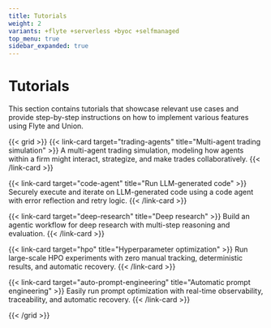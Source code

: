 ```yaml
---
title: Tutorials
weight: 2
variants: +flyte +serverless +byoc +selfmanaged
top_menu: true
sidebar_expanded: true
---
```


# Tutorials

This section contains tutorials that showcase relevant use cases and provide step-by-step instructions on how to implement various features using Flyte and Union.

{{< grid >}}
{{< link-card target="trading-agents" title="Multi-agent trading simulation" >}}
A multi-agent trading simulation, modeling how agents within a firm might interact, strategize, and make trades collaboratively.
{{< /link-card >}}

{{< link-card target="code-agent" title="Run LLM-generated code" >}}
Securely execute and iterate on LLM-generated code using a code agent with error reflection and retry logic.
{{< /link-card >}}

{{< link-card target="deep-research" title="Deep research" >}}
Build an agentic workflow for deep research with multi-step reasoning and evaluation.
{{< /link-card >}}

{{< link-card target="hpo" title="Hyperparameter optimization" >}}
Run large-scale HPO experiments with zero manual tracking, deterministic results, and automatic recovery.
{{< /link-card >}}

{{< link-card target="auto-prompt-engineering" title="Automatic prompt engineering" >}}
Easily run prompt optimization with real-time observability, traceability, and automatic recovery.
{{< /link-card >}}

{{< /grid >}}

